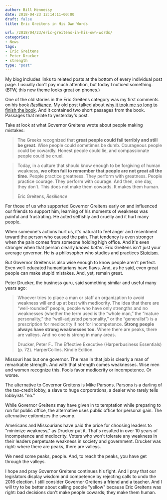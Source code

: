 ```yaml
---
author: Bill Hennessy
date: 2018-04-23 12:14:11+00:00
draft: false
title: Eric Greitens in His Own Words

url: /2018/04/23/eric-greitens-in-his-own-words/
categories:
- News
tags:
- Eric Greitens
- Peter Drucker
- strength
type: "post"
---
```





My blog includes links to related posts at the bottom of every individual post page. I usually don't pay much attention, but today I noticed something. (BTW, this new theme looks great on phones.)







One of the old stories in the Eric Greitens category was my first comments on his book [_Resilience_](https://a.co/5IUUHWQ)﻿. My old post talked about [why it took me so long to finish the book](https://hennessysview.com/2015/05/19/i-finally-finished-reading-resilience-by-eric-greitens/). And it contained two short passages from the book. Passages that relate to yesterday's post.







Take at look at what Governor Greitens wrote about people making mistakes:







> 
    
> 
> The Greeks recognized that **great people could fail terribly and still be great**. Wise people could sometimes be dumb. Courageous people could be cowardly. Honest people could lie, and compassionate people could be cruel.
> 
> 
    
> 
> Today, in a culture that should know enough to be forgiving of human weakness, **we often fail to remember that people are not great all the time**. People practice greatness. They perform with greatness. People practice courage. They perform with courage. And then, one day, they don’t. This does not make them cowards. It makes them human.
> 
> Eric Greitens, _﻿Resilience_







For those of us who supported Governor Greitens early on and influenced our friends to support him, learning of his moments of weakness was painful and frustrating. He acted selfishly and cruelly and it hurt many people.







When someone's actions hurt us, it's natural to feel anger and resentment toward the person who caused the pain. That tendency is even stronger when the pain comes from someone holding high office. And it's even stronger when that person clearly _knows better_﻿. Eric Greitens isn't just your average governor. He is a philosopher who studies and practices [Stoicism](https://hennessysview.com/2016/02/09/evangelical-papists/).







But Governor Greitens is also wise enough to know people aren't perfect. Even well-educated humanitarians have flaws. And, as he said, even great people can make stupid mistakes. And, yet, remain great.







Peter Drucker, the business guru, said something similar and useful many years ago:







> 
    
> 
> Whoever tries to place a man or staff an organization to avoid weakness will end up at best with mediocrity. The idea that there are “well-rounded” people, people who have only strengths and no weaknesses (whether the term used is the “whole man,” the “mature personality,” the “well-adjusted personality,” or the “generalist”) is a prescription for mediocrity if not for incompetence. **Strong people always have strong weaknesses too.** Where there are peaks, there are valleys. And no one is strong in many areas. 
> 
> Drucker, Peter F.. The Effective Executive (Harperbusiness Essentials) (p. 72). HarperCollins. Kindle Edition.







Missouri has but one governor. The man in that job is clearly a man of remarkable strength. And with that strength comes weaknesses. Wise men and women recognize this. Fools favor mediocrity or incompetence. Or worse.







The alternative to Governor Greitens is Mike Parsons. Parsons is a darling of the tax-credit lobby, a slave to huge corporations, a dealer who rarely tells lobbyists "no." 







While Governor Greitens may have given in to temptation while preparing to run for public office, the alternative uses public office for personal gain. The alternative epitomizes the swamp.







Americans and Missourians have paid the price for choosing leaders to "minimize weakness," as Drucker put it. That's resulted in over 10 years of incompetence and mediocrity. Voters who won't tolerate any weakness in their leaders perpetuate weakness in society and government. Drucker was right: where there are peaks, there are valleys.







We need some peaks, people. And, to reach the peaks, you have get through the valleys. 







I hope and pray Governor Greitens continues his fight. And I pray that our legislators display wisdom and competence by rejecting calls to undo the 2016 election. I still consider Governor Greitens a friend and a teacher. And I will try to be better about calling people "yellow" because Eric Greitens was right: bad decisions don't make people cowards; they make them human.



